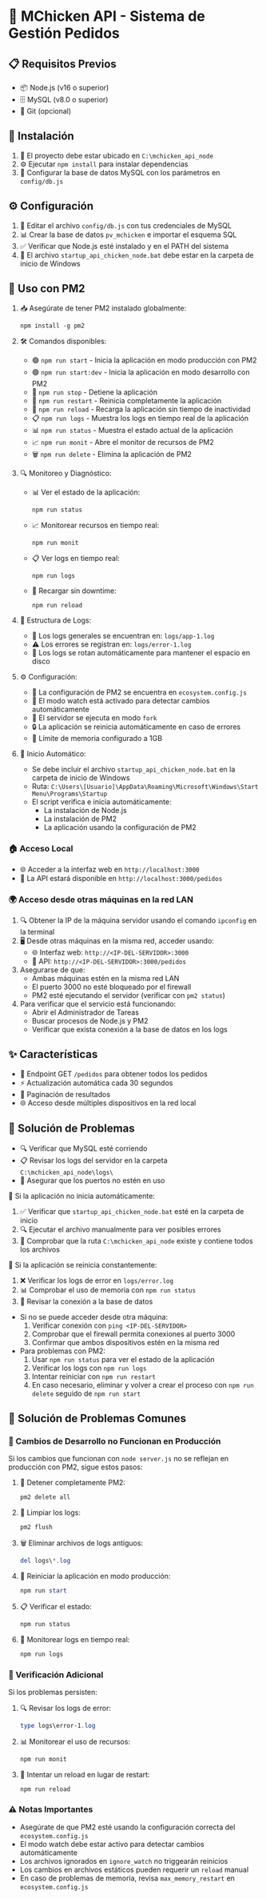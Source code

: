 # 🍗 MChicken API - Sistema de Gestión Pedidos

## 📋 Requisitos Previos
- 📦 Node.js (v16 o superior)
- 🗄️ MySQL (v8.0 o superior)
- 🔄 Git (opcional)

## 🚀 Instalación
1. 📁 El proyecto debe estar ubicado en `C:\mchicken_api_node`
2. ⚙️ Ejecutar `npm install` para instalar dependencias
3. 🔧 Configurar la base de datos MySQL con los parámetros en `config/db.js`

## ⚙️ Configuración
1. 🔑 Editar el archivo `config/db.js` con tus credenciales de MySQL
2. 📊 Crear la base de datos `pv_mchicken` e importar el esquema SQL
3. ✅ Verificar que Node.js esté instalado y en el PATH del sistema
4. 🚀 El archivo `startup_api_chicken_node.bat` debe estar en la carpeta de inicio de Windows

## 🚦 Uso con PM2
1. 📥 Asegúrate de tener PM2 instalado globalmente:
   ```
   npm install -g pm2
   ```

2. 🛠️ Comandos disponibles:
   - 🟢 `npm run start` - Inicia la aplicación en modo producción con PM2
   - 🟢 `npm run start:dev` - Inicia la aplicación en modo desarrollo con PM2
   - 🔴 `npm run stop` - Detiene la aplicación
   - 🔄 `npm run restart` - Reinicia completamente la aplicación
   - 🔄 `npm run reload` - Recarga la aplicación sin tiempo de inactividad
   - 📋 `npm run logs` - Muestra los logs en tiempo real de la aplicación
   - 📊 `npm run status` - Muestra el estado actual de la aplicación
   - 📈 `npm run monit` - Abre el monitor de recursos de PM2
   - 🗑️ `npm run delete` - Elimina la aplicación de PM2

3. 🔍 Monitoreo y Diagnóstico:
   - 📊 Ver el estado de la aplicación:
     ```
     npm run status
     ```
   - 📈 Monitorear recursos en tiempo real:
     ```
     npm run monit
     ```
   - 📋 Ver logs en tiempo real:
     ```
     npm run logs
     ```
   - 🔄 Recargar sin downtime:
     ```
     npm run reload
     ```

4. 📂 Estructura de Logs:
   - 📝 Los logs generales se encuentran en: `logs/app-1.log`
   - ⚠️ Los errores se registran en: `logs/error-1.log`
   - 🔄 Los logs se rotan automáticamente para mantener el espacio en disco

5. ⚙️ Configuración:
   - 📄 La configuración de PM2 se encuentra en `ecosystem.config.js`
   - 👀 El modo watch está activado para detectar cambios automáticamente
   - 🔄 El servidor se ejecuta en modo `fork`
   - 🔒 La aplicación se reinicia automáticamente en caso de errores
   - 💾 Límite de memoria configurado a 1GB

6. 🚀 Inicio Automático:
   - Se debe incluir el archivo `startup_api_chicken_node.bat` en la carpeta de inicio de Windows
   - Ruta: `C:\Users\[Usuario]\AppData\Roaming\Microsoft\Windows\Start Menu\Programs\Startup`
   - El script verifica e inicia automáticamente:
     * La instalación de Node.js
     * La instalación de PM2
     * La aplicación usando la configuración de PM2

### 🏠 Acceso Local
- 🌐 Acceder a la interfaz web en `http://localhost:3000`
- 🔌 La API estará disponible en `http://localhost:3000/pedidos`

### 🌍 Acceso desde otras máquinas en la red LAN
1. 🔍 Obtener la IP de la máquina servidor usando el comando `ipconfig` en la terminal
2. 🖥️ Desde otras máquinas en la misma red, acceder usando:
   - 🌐 Interfaz web: `http://<IP-DEL-SERVIDOR>:3000`
   - 🔌 API: `http://<IP-DEL-SERVIDOR>:3000/pedidos`
3. Asegurarse de que:
   - Ambas máquinas estén en la misma red LAN
   - El puerto 3000 no esté bloqueado por el firewall
   - PM2 esté ejecutando el servidor (verificar con `pm2 status`)
4. Para verificar que el servicio está funcionando:
   - Abrir el Administrador de Tareas
   - Buscar procesos de Node.js y PM2
   - Verificar que exista conexión a la base de datos en los logs

## ✨ Características
- 🔄 Endpoint GET `/pedidos` para obtener todos los pedidos
- ⚡ Actualización automática cada 30 segundos
- 📄 Paginación de resultados
- 🌐 Acceso desde múltiples dispositivos en la red local

## 🔧 Solución de Problemas
- 🔍 Verificar que MySQL esté corriendo
- 📋 Revisar los logs del servidor en la carpeta `C:\mchicken_api_node\logs\`
- 🔌 Asegurar que los puertos no estén en uso

🚫 Si la aplicación no inicia automáticamente:
  1. ✅ Verificar que `startup_api_chicken_node.bat` esté en la carpeta de inicio
  2. 🔍 Ejecutar el archivo manualmente para ver posibles errores
  3. 📁 Comprobar que la ruta `C:\mchicken_api_node` existe y contiene todos los archivos

🔄 Si la aplicación se reinicia constantemente:
  1. ❌ Verificar los logs de error en `logs/error.log`
  2. 📊 Comprobar el uso de memoria con `npm run status`
  3. 🔌 Revisar la conexión a la base de datos
- Si no se puede acceder desde otra máquina:
  1. Verificar conexión con `ping <IP-DEL-SERVIDOR>`
  2. Comprobar que el firewall permita conexiones al puerto 3000
  3. Confirmar que ambos dispositivos estén en la misma red
- Para problemas con PM2:
  1. Usar `npm run status` para ver el estado de la aplicación
  2. Verificar los logs con `npm run logs`
  3. Intentar reiniciar con `npm run restart`
  4. En caso necesario, eliminar y volver a crear el proceso con `npm run delete` seguido de `npm run start`

## 🔧 Solución de Problemas Comunes

### 🔄 Cambios de Desarrollo no Funcionan en Producción
Si los cambios que funcionan con `node server.js` no se reflejan en producción con PM2, sigue estos pasos:

1. 🛑 Detener completamente PM2:
   ```powershell
   pm2 delete all
   ```

2. 🧹 Limpiar los logs:
   ```powershell
   pm2 flush
   ```

3. 🗑️ Eliminar archivos de logs antiguos:
   ```powershell
   del logs\*.log
   ```

4. 🚀 Reiniciar la aplicación en modo producción:
   ```powershell
   npm run start
   ```

5. 📋 Verificar el estado:
   ```powershell
   npm run status
   ```

6. 👀 Monitorear logs en tiempo real:
   ```powershell
   npm run logs
   ```

### 📝 Verificación Adicional
Si los problemas persisten:

1. 🔍 Revisar los logs de error:
   ```powershell
   type logs\error-1.log
   ```

2. 📊 Monitorear el uso de recursos:
   ```powershell
   npm run monit
   ```

3. 🔄 Intentar un reload en lugar de restart:
   ```powershell
   npm run reload
   ```

### ⚠️ Notas Importantes
- Asegúrate de que PM2 esté usando la configuración correcta del `ecosystem.config.js`
- El modo watch debe estar activo para detectar cambios automáticamente
- Los archivos ignorados en `ignore_watch` no triggearán reinicios
- Los cambios en archivos estáticos pueden requerir un `reload` manual
- En caso de problemas de memoria, revisa `max_memory_restart` en `ecosystem.config.js`
